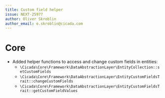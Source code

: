```yaml
---
title: Custom field helper
issue: NEXT-25977
author: Oliver Skroblin
author_email: o.skroblin@cicada.com
---
```

# Core
* Added helper functions to access and change custom fields in entities:
  * `\Cicada\Core\Framework\DataAbstractionLayer\EntityCollection::setCustomFields`
  * `\Cicada\Core\Framework\DataAbstractionLayer\EntityCustomFieldsTrait::changeCustomFields`
  * `\Cicada\Core\Framework\DataAbstractionLayer\EntityCustomFieldsTrait::getCustomFieldValues`
